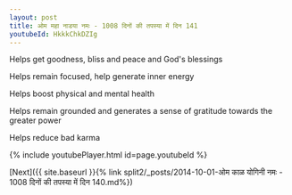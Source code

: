 ```yaml
---
layout: post
title: ओम महा नाडया नमः - 1008 दिनों की तपस्या में दिन 141
youtubeId: HkkkChkDZIg
---
```

 
 
Helps get goodness, bliss and peace and God's blessings
 
Helps remain focused, help generate inner energy 
 
Helps boost physical and mental health 
 
Helps remain grounded and generates a sense of gratitude towards the greater power 
 
Helps reduce bad karma
 
 
 
 


{% include youtubePlayer.html id=page.youtubeId %}
 
[Next]({{ site.baseurl }}{% link  split2/_posts/2014-10-01-ओम काळ योगिनी नमः - 1008 दिनों की तपस्या में दिन 140.md%})
 
